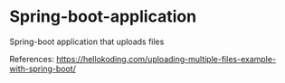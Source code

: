# Spring-boot-application
Spring-boot application that uploads files










References: https://hellokoding.com/uploading-multiple-files-example-with-spring-boot/
